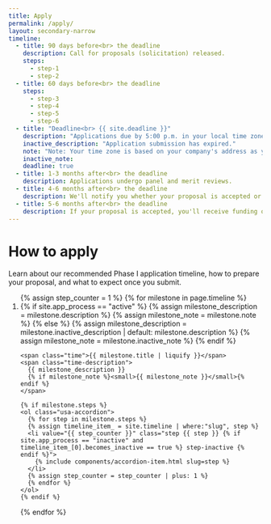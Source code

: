 ```yaml
---
title: Apply
permalink: /apply/
layout: secondary-narrow
timeline:
  - title: 90 days before<br> the deadline
    description: Call for proposals (solicitation) released.
    steps:
      - step-1
      - step-2
  - title: 60 days before<br> the deadline
    steps:
      - step-3
      - step-4
      - step-5
      - step-6
  - title: "Deadline<br> {{ site.deadline }}"
    description: "Applications due by 5:00 p.m. in your local time zone."
    inactive_description: "Application submission has expired."
    note: "Note: Your time zone is based on your company's address as you listed it in your application."
    inactive_note:
    deadline: true
  - title: 1-3 months after<br> the deadline
    description: Applications undergo panel and merit reviews.
  - title: 4-6 months after<br> the deadline
    description: We'll notify you whether your proposal is accepted or declined.
  - title: 5-6 months after<br> the deadline
    description: If your proposal is accepted, you'll receive funding of up to $225,000.
---
```

<h1 class="page-title">How to apply</h1>

<p class="text-medium">
Learn about our recommended Phase I application timeline, how to prepare your proposal, and what to expect once you submit.
</p>

<ol class="timeline {% if site.app_process == "inactive" %} timeline-inactive {% endif %}">
{% assign step_counter = 1 %}
{% for milestone in page.timeline %}
  <li class="timeline-step{% if milestone.deadline %} timeline-step-deadline{% endif %}">
    {% if site.app_process == "active" %}
      {% assign milestone_description = milestone.description %}
      {% assign milestone_note = milestone.note %}
    {% else %}
      {% assign milestone_description = milestone.inactive_description | default: milestone.description %}
      {% assign milestone_note = milestone.inactive_note %}
    {% endif %}

    <span class="time">{{ milestone.title | liquify }}</span>
    <span class="time-description">
      {{ milestone_description }}
      {% if milestone_note %}<small>{{ milestone_note }}</small>{% endif %}
    </span>

    {% if milestone.steps %}
    <ol class="usa-accordion">
      {% for step in milestone.steps %}
      {% assign timeline_item_ = site.timeline | where:"slug", step %}
      <li value="{{ step_counter }}" class="step {{ step }} {% if site.app_process == "inactive" and timeline_item_[0].becomes_inactive == true %} step-inactive {% endif %}">
        {% include components/accordion-item.html slug=step %}
      </li>
      {% assign step_counter = step_counter | plus: 1 %}
      {% endfor %}
    </ol>
    {% endif %}
  </li>
{% endfor %}
</ol>
